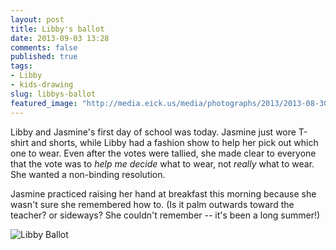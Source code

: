 ```yaml
---
layout: post
title: Libby's ballot
date: 2013-09-03 13:28
comments: false
published: true
tags:
- Libby
- kids-drawing
slug: libbys-ballot
featured_image: "http://media.eick.us/media/photographs/2013/2013-08-30/2013-08-30-at-11-11-36.jpg"
---
```

Libby and Jasmine's first day of school was today.  Jasmine just wore T-shirt and shorts, while Libby had a fashion show to help her pick out which one to wear.  Even after the votes were tallied, she made clear to everyone that the vote was to *help me decide* what to wear, not *really* what to wear. She wanted a non-binding resolution.  

Jasmine practiced raising her hand at breakfast this morning because she wasn't sure she remembered how to.  (Is it palm outwards toward the teacher?  or sideways?  She couldn't remember -- it's been a long summer!)

![Libby Ballot](http://media.eick.us/media/photographs/2013/2013-08-30/2013-08-30-at-11-11-36.jpg)
